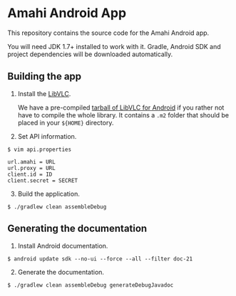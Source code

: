 # Amahi Android App

This repository contains the source code for the Amahi Android app.

You will need JDK 1.7+ installed to work with it.
Gradle, Android SDK and project dependencies will be downloaded automatically.

## Building the app

1. Install the [LibVLC](https://github.com/amahi/libvlc-android).

    We have a pre-compiled
    [tarball of LibVLC for Android](https://dl.dropboxusercontent.com/u/364883/Amahi/maven-1.2.tar.bz2)
    if you rather not have to compile the whole library.
    It contains a `.m2` folder that should be placed in your `${HOME}` directory.

2. Set API information.

  ```
  $ vim api.properties
  ```
  ```
  url.amahi = URL
  url.proxy = URL
  client.id = ID
  client.secret = SECRET
  ```

3. Build the application.

  ```
  $ ./gradlew clean assembleDebug
  ```

## Generating the documentation

1. Install Android documentation.

  ```
  $ android update sdk --no-ui --force --all --filter doc-21
  ```

2. Generate the documentation.

  ```
  $ ./gradlew clean assembleDebug generateDebugJavadoc
  ```
